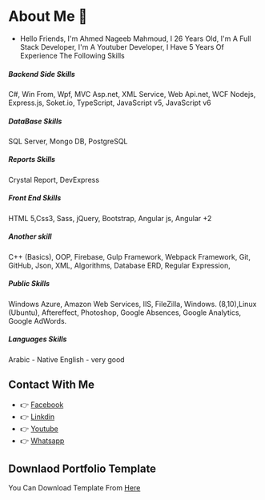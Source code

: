 # About Me 🐼
- Hello Friends, I'm Ahmed Nageeb Mahmoud, I 26 Years Old, I'm A Full Stack Developer, I'm A Youtuber Developer, I Have 5 Years Of Experience The Following Skills

##### Backend Side Skills
C#, Win From, Wpf, MVC Asp.net, XML Service, Web Api.net, WCF
Nodejs, Express.js, Soket.io, TypeScript, JavaScript v5, JavaScript v6

##### DataBase Skills
SQL Server, Mongo DB, PostgreSQL

##### Reports Skills
Crystal Report, DevExpress

##### Front End Skills 
HTML 5,Css3, Sass, jQuery, Bootstrap, Angular js, Angular +2

##### Another skill 
C++ (Basics), OOP, Firebase, Gulp Framework, Webpack Framework, Git, GitHub, Json, XML, Algorithms, Database ERD, Regular Expression,

##### Public Skills 
Windows Azure, Amazon Web Services, IIS, FileZilla, Windows. (8,10),Linux (Ubuntu), Aftereffect, Photoshop, Google Absences, Google Analytics, Google AdWords.

##### Languages Skills 
Arabic - Native
English - very good



## Contact With Me 
- 👉 [Facebook](https://www.facebook.com/PROG.SEZER/)
- 👉 [Linkdin](https://www.linkedin.com/in/ahmednageebmahmoud/)
- 👉 [Youtube](https://www.youtube.com/channel/UC3lc5Iq2e434-acPZS47qDA)
- 👉 [Whatsapp](https://api.whatsapp.com/send/?phone=201025249400&text&app_absent=Hello%20Ahmed%20Nageeb)

## Downlaod Portfolio Template
You Can Download Template From [Here](https://bootstrapmade.com/free-html-bootstrap-template-my-resume/download/)
